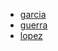 * [garcia](https://www.ashoka.org/sites/default/files/styles/medium_1600x1000/public/thumbnails/images/daniela-kreimer.jpg?itok=R89tVtb4)
* [guerra](https://lamenteesmaravillosa.com/wp-content/uploads/2018/09/hombre-creido-pensando-que-sabe.jpg)
* [lopez](https://ichef.bbci.co.uk/news/640/cpsprodpb/0121/production/_102798200_2a.gettyimages-875752234.jpg)